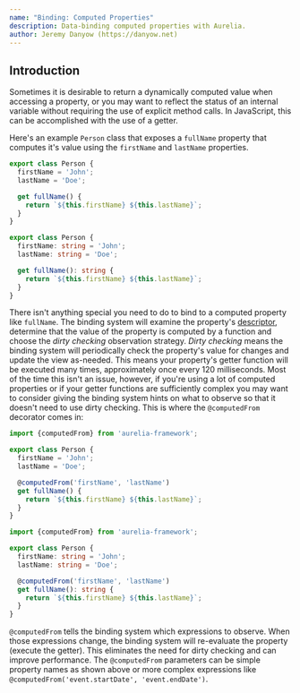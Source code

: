 ```yaml
---
name: "Binding: Computed Properties"
description: Data-binding computed properties with Aurelia.
author: Jeremy Danyow (https://danyow.net)
---
```


## Introduction

Sometimes it is desirable to return a dynamically computed value when accessing a property, or you may want to reflect the status of an internal variable without requiring the use of explicit method calls. In JavaScript, this can be accomplished with the use of a getter.

Here's an example `Person` class that exposes a `fullName` property that computes it's value using the `firstName` and `lastName` properties.

```JavaScript Computed Properties
export class Person {
  firstName = 'John';
  lastName = 'Doe';

  get fullName() {
    return `${this.firstName} ${this.lastName}`;
  }
}
```
```TypeScript Computed Properties [variant]
export class Person {
  firstName: string = 'John';
  lastName: string = 'Doe';

  get fullName(): string {
    return `${this.firstName} ${this.lastName}`;
  }
}
```

There isn't anything special you need to do to bind to a computed property like `fullName`. The binding system will examine the property's [descriptor](https://developer.mozilla.org/en-US/docs/Web/JavaScript/Reference/Global_Objects/Object/getOwnPropertyDescriptor), determine that the value of the property is computed by a function and choose the *dirty checking* observation strategy. *Dirty checking* means the binding system will periodically check the property's value for changes and update the view as-needed. This means your property's getter function will be executed many times, approximately once every 120 milliseconds. Most of the time this isn't an issue, however, if you're using a lot of computed properties or if your getter functions are sufficiently complex you may want to consider giving the binding system hints on what to observe so that it doesn't need to use dirty checking. This is where the `@computedFrom` decorator comes in:

```JavaScript Computed Properties
import {computedFrom} from 'aurelia-framework';

export class Person {
  firstName = 'John';
  lastName = 'Doe';

  @computedFrom('firstName', 'lastName')
  get fullName() {
    return `${this.firstName} ${this.lastName}`;
  }
}
```
```TypeScript Computed Properties [variant]
import {computedFrom} from 'aurelia-framework';

export class Person {
  firstName: string = 'John';
  lastName: string = 'Doe';

  @computedFrom('firstName', 'lastName')
  get fullName(): string {
    return `${this.firstName} ${this.lastName}`;
  }
}
```

`@computedFrom` tells the binding system which expressions to observe. When those expressions change, the binding system will re-evaluate the property (execute the getter). This eliminates the need for dirty checking and can improve performance. The `@computedFrom` parameters can be simple property names as shown above or more complex expressions like `@computedFrom('event.startDate', 'event.endDate')`.

